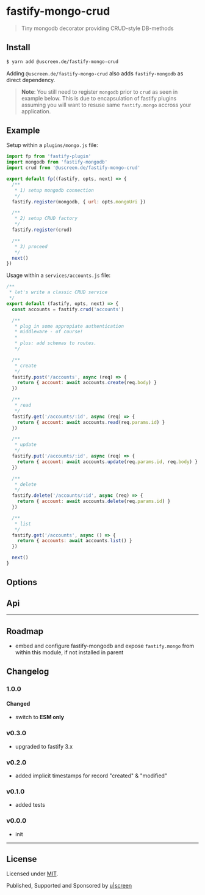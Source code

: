 # fastify-mongo-crud

> Tiny mongodb decorator providing CRUD-style DB-methods

## Install

```sh
$ yarn add @uscreen.de/fastify-mongo-crud
```

Adding `@uscreen.de/fastify-mongo-crud` also adds `fastify-mongodb` as direct dependency.

> __Note__: You still need to register `mongodb` prior to `crud` as seen in example below. This is due to encapsulation of fastify plugins assuming you will want to resuse same `fastify.mongo` accross your application.

## Example

Setup within a `plugins/mongo.js` file:

```js
import fp from 'fastify-plugin'
import mongodb from 'fastify-mongodb'
import crud from '@uscreen.de/fastify-mongo-crud'

export default fp((fastify, opts, next) => {
  /**
   * 1) setup mongodb connection
   */
  fastify.register(mongodb, { url: opts.mongoUri })

  /**
   * 2) setup CRUD factory
   */
  fastify.register(crud)

  /**
   * 3) proceed
   */
  next()
})

```

Usage within a `services/accounts.js` file:

```js
/**
 * let's write a classic CRUD service
 */
export default (fastify, opts, next) => {
  const accounts = fastify.crud('accounts')

  /**
   * plug in some appropiate authentication
   * middleware - of course!
   *
   * plus: add schemas to routes.
   */

  /**
   * create
   */
  fastify.post('/accounts', async (req) => {
    return { account: await accounts.create(req.body) }
  })

  /**
   * read
   */
  fastify.get('/accounts/:id', async (req) => {
    return { account: await accounts.read(req.params.id) }
  })

  /**
   * update
   */
  fastify.put('/accounts/:id', async (req) => {
    return { account: await accounts.update(req.params.id, req.body) }
  })

  /**
   * delete
   */
  fastify.delete('/accounts/:id', async (req) => {
    return { account: await accounts.delete(req.params.id) }
  })

  /**
   * list
   */
  fastify.get('/accounts', async () => {
    return { accounts: await accounts.list() }
  })

  next()
}
```

## Options

## Api

---

## Roadmap

- embed and configure fastify-mongodb and expose `fastify.mongo` from within this module, if not installed in parent

## Changelog

### 1.0.0

#### Changed

- switch to __ESM only__

### v0.3.0

- upgraded to fastify 3.x

### v0.2.0

- added implicit timestamps for record "created" & "modified"

### v0.1.0

- added tests

### v0.0.0

- init

---

## License

Licensed under [MIT](./LICENSE).

Published, Supported and Sponsored by [u|screen](https://uscreen.de)
